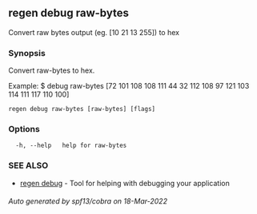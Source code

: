 ## regen debug raw-bytes

Convert raw bytes output (eg. [10 21 13 255]) to hex

### Synopsis

Convert raw-bytes to hex.

Example:
$ <appd> debug raw-bytes [72 101 108 108 111 44 32 112 108 97 121 103 114 111 117 110 100]
			

```
regen debug raw-bytes [raw-bytes] [flags]
```

### Options

```
  -h, --help   help for raw-bytes
```

### SEE ALSO

* [regen debug](regen_debug.md)	 - Tool for helping with debugging your application

###### Auto generated by spf13/cobra on 18-Mar-2022
